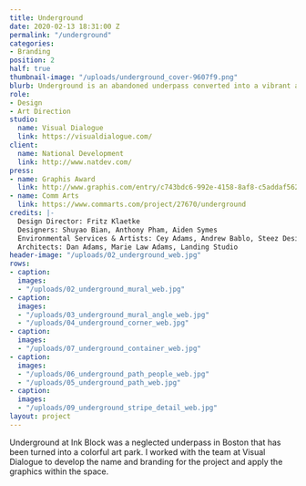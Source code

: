 ```yaml
---
title: Underground
date: 2020-02-13 18:31:00 Z
permalink: "/underground"
categories:
- Branding
position: 2
half: true
thumbnail-image: "/uploads/underground_cover-9607f9.png"
blurb: Underground is an abandoned underpass converted into a vibrant art park.
role:
- Design
- Art Direction
studio:
  name: Visual Dialogue
  link: https://visualdialogue.com/
client:
  name: National Development
  link: http://www.natdev.com/
press:
- name: Graphis Award
  link: http://www.graphis.com/entry/c743bdc6-992e-4158-8af8-c5addaf5625b/
- name: Comm Arts
  link: https://www.commarts.com/project/27670/underground
credits: |-
  Design Director: Fritz Klaetke
  Designers: Shuyao Bian, Anthony Pham, Aiden Symes
  Environmental Services & Artists: Cey Adams, Andrew Bablo, Steez Design, Percy Fortini-Wright, Hoxxoh, Imagine, Marka27, Vyal One, Douglas Weathersby
  Architects: Dan Adams, Marie Law Adams, Landing Studio
header-image: "/uploads/02_underground_web.jpg"
rows:
- caption: 
  images:
  - "/uploads/02_underground_mural_web.jpg"
- caption: 
  images:
  - "/uploads/03_underground_mural_angle_web.jpg"
  - "/uploads/04_underground_corner_web.jpg"
- caption: 
  images:
  - "/uploads/07_underground_container_web.jpg"
- caption: 
  images:
  - "/uploads/06_underground_path_people_web.jpg"
  - "/uploads/05_underground_path_web.jpg"
- caption: 
  images:
  - "/uploads/09_underground_stripe_detail_web.jpg"
layout: project
---
```


Underground at Ink Block was a neglected underpass in Boston that has been turned into a colorful art park. I worked with the team at Visual Dialogue to develop the name and branding for the project and apply the graphics within the space.